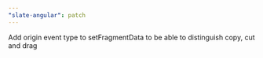 ```yaml
---
"slate-angular": patch
---
```


Add origin event type to setFragmentData to be able to distinguish copy, cut and drag
